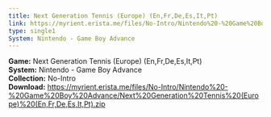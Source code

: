```yaml
---
title: Next Generation Tennis (Europe) (En,Fr,De,Es,It,Pt)
link: https://myrient.erista.me/files/No-Intro/Nintendo%20-%20Game%20Boy%20Advance/Next%20Generation%20Tennis%20(Europe)%20(En,Fr,De,Es,It,Pt).zip
type: single1
System: Nintendo - Game Boy Advance
---
```

<b>Game:</b> Next Generation Tennis (Europe) (En,Fr,De,Es,It,Pt)<br>
<b>System:</b> Nintendo - Game Boy Advance<br>
<b>Collection:</b> No-Intro<br>
<b>Download:</b> https://myrient.erista.me/files/No-Intro/Nintendo%20-%20Game%20Boy%20Advance/Next%20Generation%20Tennis%20(Europe)%20(En,Fr,De,Es,It,Pt).zip